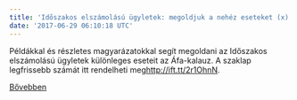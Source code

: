 ```yaml
---
title: 'Időszakos elszámolású ügyletek: megoldjuk a nehéz eseteket (x)'
date: '2017-06-29 06:10:18 UTC'
---
```


Példákkal és részletes magyarázatokkal segít megoldani az Időszakos elszámolású ügyletek különleges eseteit az Áfa-kalauz. A szaklap legfrissebb számát itt rendelheti meg<http://ift.tt/2r1OhnN>.


[Bővebben](http://ift.tt/2sjD99R)

